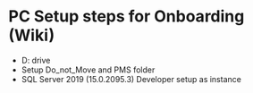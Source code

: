 # PC Setup steps for Onboarding (Wiki)
- D: drive
- Setup Do_not_Move and PMS folder
- SQL Server 2019 (15.0.2095.3) Developer setup as instance
